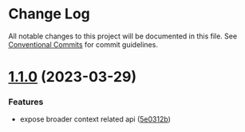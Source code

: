 # Change Log

All notable changes to this project will be documented in this file.
See [Conventional Commits](https://conventionalcommits.org) for commit guidelines.

# [1.1.0](https://github.com/codeplant-de/nodejs-server-utils/compare/v1.0.1...v1.1.0) (2023-03-29)


### Features

* expose broader context related api ([5e0312b](https://github.com/codeplant-de/nodejs-server-utils/commit/5e0312b2018c17075d378dd61ac054174eb97a46))
